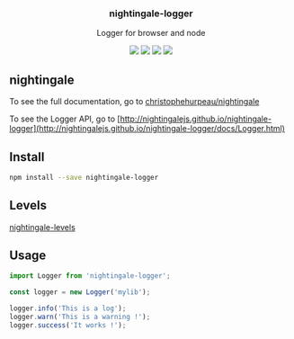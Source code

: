 <h3 align="center">
  nightingale-logger
</h3>

<p align="center">
  Logger for browser and node
</p>

<p align="center">
  <a href="https://npmjs.org/package/nightingale-logger"><img src="https://img.shields.io/npm/v/nightingale-logger.svg?style=flat-square"></a>
  <a href="https://circleci.com/gh/christophehurpeau/nightingale"><img src="https://img.shields.io/circleci/project/christophehurpeau/nightingale/master.svg?style=flat-square"></a>
  <a href="https://david-dm.org/christophehurpeau/nightingale?path=packages/nightingale-logger"><img src="https://david-dm.org/christophehurpeau/nightingale.svg?path=packages/nightingale-logger?style=flat-square"></a>
  <a href="https://codecov.io/gh/christophehurpeau/nightingale"><img src="https://img.shields.io/codecov/c/github/christophehurpeau/nightingale/master.svg?style=flat-square"></a>
</p>

## nightingale

To see the full documentation, go to [christophehurpeau/nightingale](https://github.com/christophehurpeau/nightingale)

To see the Logger API, go to [http://nightingalejs.github.io/nightingale-logger](http://nightingalejs.github.io/nightingale-logger/docs/Logger.html)

## Install

```sh
npm install --save nightingale-logger
```

## Levels

[nightingale-levels](https://www.npmjs.com/package/nightingale-levels)

## Usage

```js
import Logger from 'nightingale-logger';

const logger = new Logger('mylib');

logger.info('This is a log');
logger.warn('This is a warning !');
logger.success('It works !');
```
